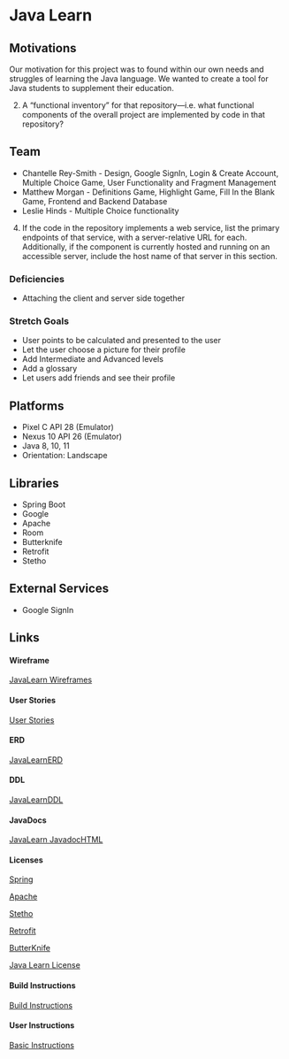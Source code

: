 # Java Learn

## Motivations 

Our motivation for this project was to found within our own needs and struggles of learning the Java language. We wanted to create
a tool for Java students to supplement their education. 

2. A “functional inventory” for that repository—i.e. what functional components of the overall project are implemented by code in that repository?

## Team

* Chantelle Rey-Smith - Design, Google SignIn, Login & Create Account, Multiple Choice Game, User Functionality and Fragment Management
* Matthew Morgan - Definitions Game, Highlight Game, Fill In the Blank Game, Frontend and Backend Database
* Leslie Hinds -  Multiple Choice functionality

4. If the code in the repository implements a web service, list the primary endpoints of that service, with a server-relative URL for each. Additionally, if the component is currently hosted and running on an accessible server, include the host name of that server in this section.


### Deficiencies

* Attaching the client and server side together

### Stretch Goals

* User points to be calculated and presented to the user
* Let the user choose a picture for their profile
* Add Intermediate and Advanced levels
* Add a glossary 
* Let users add friends and see their profile


## Platforms
  
* Pixel C API 28 (Emulator)
* Nexus 10 API 26 (Emulator)
* Java 8, 10, 11
* Orientation: Landscape
 
## Libraries

* Spring Boot
* Google
* Apache
* Room
* Butterknife
* Retrofit
* Stetho

## External Services

* Google SignIn

## Links

#### Wireframe

[JavaLearn Wireframes](JavaLearn_Mockup.pdf)

#### User Stories

[User Stories](Java_Learn_UserStories.pdf )

#### ERD

[JavaLearnERD](java_learn_erd.pdf)

#### DDL

[JavaLearnDDL](java_learn_ddl.pdf)

#### JavaDocs

[JavaLearn JavadocHTML]()

#### Licenses 

[Spring](https://spring.io/projects/spring-restdocs)

[Apache](http://www.apache.org/licenses/LICENSE-2.0)

[Stetho](https://github.com/facebook/stetho/blob/master/LICENSE)

[Retrofit](https://github.com/square/retrofit/blob/master/LICENSE.txt)

[ButterKnife](http://jakewharton.github.io/butterknife/)

[Java Learn License](https://github.com/project-java-learn/java_learn/blob/master/LICENSE)

#### Build Instructions

[Build Instructions](JavaLearn_BuildComp.pdf)  

#### User Instructions

[Basic Instructions](JavaLearn_BasicIns.pdf)
    


